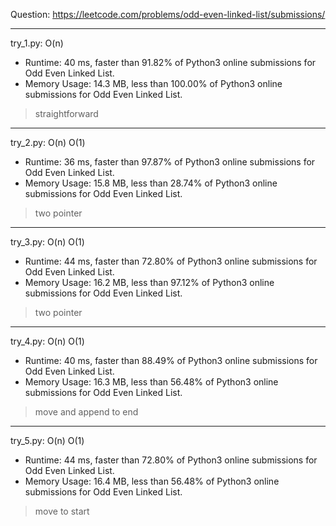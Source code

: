 Question: https://leetcode.com/problems/odd-even-linked-list/submissions/

---

try_1.py: O(n)

* Runtime: 40 ms, faster than 91.82% of Python3 online submissions for Odd Even Linked List.
* Memory Usage: 14.3 MB, less than 100.00% of Python3 online submissions for Odd Even Linked List.

> straightforward

---

try_2.py: O(n) O(1)

* Runtime: 36 ms, faster than 97.87% of Python3 online submissions for Odd Even Linked List.
* Memory Usage: 15.8 MB, less than 28.74% of Python3 online submissions for Odd Even Linked List.

> two pointer

---

try_3.py: O(n) O(1)

* Runtime: 44 ms, faster than 72.80% of Python3 online submissions for Odd Even Linked List.
* Memory Usage: 16.2 MB, less than 97.12% of Python3 online submissions for Odd Even Linked List.

> two pointer

---

try_4.py: O(n) O(1)

* Runtime: 40 ms, faster than 88.49% of Python3 online submissions for Odd Even Linked List.
* Memory Usage: 16.3 MB, less than 56.48% of Python3 online submissions for Odd Even Linked List.

> move and append to end

---

try_5.py: O(n) O(1)

* Runtime: 44 ms, faster than 72.80% of Python3 online submissions for Odd Even Linked List.
* Memory Usage: 16.4 MB, less than 56.48% of Python3 online submissions for Odd Even Linked List.

> move to start